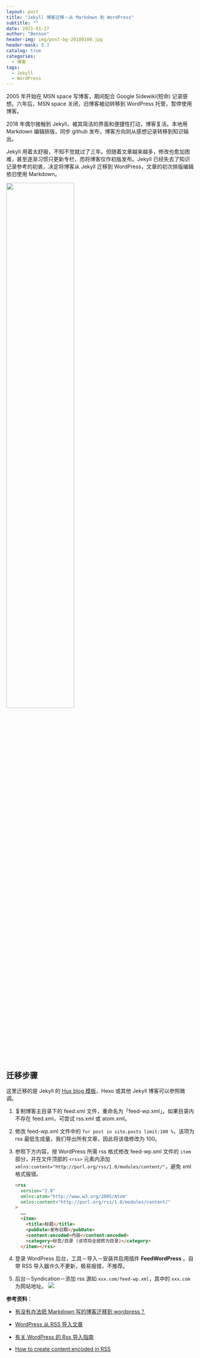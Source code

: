 ```yaml
---
layout: post
title: "Jekyll 博客迁移－从 Markdown 到 WordPress"
subtitle: ""
date: 2021-01-27
author: "Benson"
header-img: img/post-bg-20180108.jpg
header-mask: 0.3
catalog: true
categories:
  - 博客
tags:
  - Jekyll
  - WordPress
---
```


2005 年开始在 MSN space 写博客，期间配合 Google Sidewiki(短命) 记录感想。六年后，MSN space 关闭，旧博客被动转移到 WordPress 托管，暂停使用博客。

2018 年偶尔接触到 Jekyll，被其简洁的界面和便捷性打动，博客复活。本地用 Markdown 编辑排版，同步 github 发布，博客方向则从感想记录转移到知识输出。

Jekyll 用着太舒服，不知不觉就过了三年。但随着文章越来越多，修改也愈加困难，甚至逐渐习惯只更新专栏，而将博客仅作初版发布。Jekyll 已经失去了知识记录参考的初衷，决定将博客从 Jekyll 迁移到 WordPress，文章的初次排版编辑依旧使用 Markdown。

<img src="http://tc.seoipo.com/20210128124408.png" width="60%">

## 迁移步骤

这里迁移的是 Jekyll 的 [Hux blog 模板](https://github.com/Huxpro/huxpro.github.io)，Hexo 或其他 Jekyll 博客可以参照微调。

1. 复制博客主目录下的 feed.xml 文件，重命名为「feed-wp.xml」。如果目录内不存在 feed.xml，可尝试 rss.xml 或 atom.xml。

2. 修改 feed-wp.xml 文件中的 `for post in site.posts limit:100 %`，该项为 rss 最低生成量，我们导出所有文章，因此将该值修改为 100。

3. 参照下方内容，按 WordPress 所需 rss 格式修改 feed-wp.xml 文件的 `item` 部分，并在文件顶部的 `<rss>` 元素内添加 `xmlns:content="http://purl.org/rss/1.0/modules/content/"`，避免 xml 格式报错。

    ```html
    <rss
      version="2.0"
      xmlns:atom="http://www.w3.org/2005/Atom"
      xmlns:content="http://purl.org/rss/1.0/modules/content/"
    >
      ……
      <item>
        <title>标题</title>
        <pubDate>发布日期</pubDate>
        <content:encoded>内容</content:encoded>
        <category>标签/目录 (该项将全部转为目录)</category>
      </item></rss>
    ```

4. 登录 WordPress 后台，工具－导入－安装并启用插件 **FeedWordPress** 。自带 RSS 导入器许久不更新，极易报错，不推荐。

5. 后台－Syndication－添加 rss 源如 `xxx.com/feed-wp.xml`，其中的 `xxx.com` 为网站地址。
   ![](http://tc.seoipo.com/20210128120956.gif)

**参考资料**：

- [有没有办法把 Markdown 写的博客迁移到 wordpress？](https://www.v2ex.com/t/73385)

- [WordPress 从 RSS 导入文章](https://www.yiyult.com/201903155699.html)

- [有关 WordPress 的 Rss 导入指南](https://www.cnblogs.com/u0mo5/p/4100927.html)

- [How to create <content:encoded> in RSS](https://stackoverflow.com/questions/33212592/how-to-create-contentencoded-in-rss)
